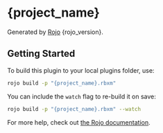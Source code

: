 # {project_name}
Generated by [Rojo](https://github.com/rojo-rbx/rojo) {rojo_version}.

## Getting Started
To build this plugin to your local plugins folder, use:

```bash
rojo build -p "{project_name}.rbxm"
```

You can include the `watch` flag to re-build it on save:

```bash
rojo build -p "{project_name}.rbxm" --watch
```

For more help, check out [the Rojo documentation](https://rojo.space/docs).
